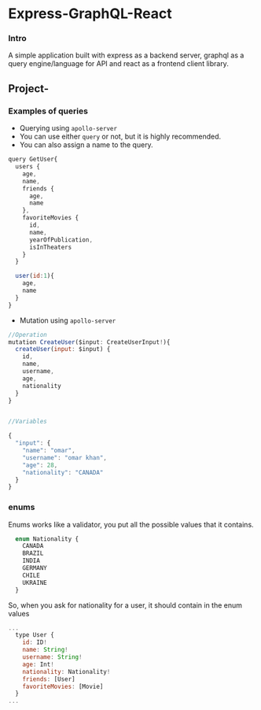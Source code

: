 # Express-GraphQL-React

### Intro
A simple application built with express as a backend server, graphql as a query engine/language for API and react as a frontend client library.

## Project-
### Examples of queries
- Querying using `apollo-server`
- You can use either `query` or not, but it is highly recommended.
- You can also assign a name to the query.

```javascript
query GetUser{
  users {
    age,
    name,
    friends {
      age,
      name
    },
    favoriteMovies {
      id,
      name,
      yearOfPublication,
      isInTheaters
    }
  }

  user(id:1){
    age,
    name
  }
}

```

- Mutation using `apollo-server`

```javascript
//Operation
mutation CreateUser($input: CreateUserInput!){
  createUser(input: $input) {
    id,
    name,
    username,
    age,
    nationality
  }
}


//Variables

{
  "input": {
    "name": "omar",
    "username": "omar khan",
    "age": 28,
    "nationality": "CANADA"
  }
}
```

### enums
Enums works like a validator, you put all the possible values that it contains.

```javascript
  enum Nationality {
    CANADA
    BRAZIL
    INDIA
    GERMANY
    CHILE
    UKRAINE
  }
```

So, when you ask for nationality for a user, it should contain in the enum values

```javascript
...
  type User {
    id: ID!
    name: String!
    username: String!
    age: Int!
    nationality: Nationality!
    friends: [User]
    favoriteMovies: [Movie]
  }
...
```